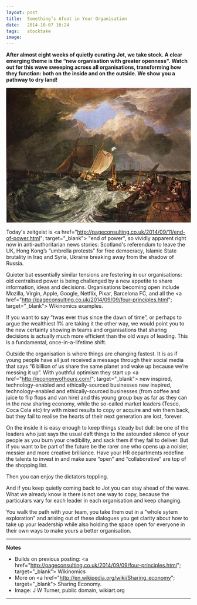 ```yaml
---
layout: post
title:  Something’s Afoot in Your Organisation
date:   2014-10-07 16:24
tags: 	stocktake
image:
---
```


**After almost eight weeks of quietly curating Jot, we take stock. A clear emerging theme is the “new organisation with greater openness". Watch out for this wave sweeping across all organisations, transforming how they function: both on the inside and on the outside. We show you a pathway to dry land!**

![](/libb/images/turner-calais.jpg)

Today's zeitgeist is <a href="http://pageconsulting.co.uk/2014/09/11/end-of-power.html"; target="_blank"> "end of power"</a>, so vividly apparent right now in anti-authoritarian news stories: Scotland's referendum to leave the UK, Hong Kong’s “umbrella protests” for free democracy, Islamic State brutality in Iraq and Syria, Ukraine breaking away from the shadow of Russia. 

Quieter but essentially similar tensions are festering in our organisations: old centralised power is being challenged by a new appetite to share information, ideas and decisions. Organisations becoming open include Mozilla, Virgin, Apple, Google, Netflix, Pixar, Barcelona FC, and all the <a href="http://pageconsulting.co.uk/2014/09/09/four-principles.html"; target="_blank"> Wikinomics</a> examples. 

If you want to say “twas ever thus since the dawn of time”, or perhaps to argue the wealthiest 1% are taking it the other way, we would point you to the new certainty showing in teams and organisations that sharing decisions is actually much more efficient than the old ways of leading. This is a fundamental, once-in-a-lifetime shift.

Outside the organisation is where things are changing fastest. It is as if young people have all just received a message through their social media that says “6 billion of us share the same planet and wake up because we’re messing it up”.  With youthful optimism they start up <a href="http://economyofhours.com/"; target="_blank"> new inspired, technology-enabled and ethically-sourced businesses </a>
new inspired, technology-enabled and ethically-sourced businesses (from coffee and juice to flip flops and van hire) and this young group buy as far as they can in the new sharing economy, while the so-called market leaders (Tesco, Coca Cola etc) try with mixed results to copy or acquire and win them back, but they fail to realise the hearts of their next generation are lost, forever.

On the inside it is easy enough to keep things steady but dull: be one of the leaders who just says the usual daft things to the astounded silence of your people as you burn your credibility, and sack them if they fail to deliver. But if you want to be part of the future be the rarer one who opens up a noisier, messier and more creative brilliance. Have your HR departments redefine the talents to invest in and make sure “open” and “collaborative” are top of the shopping list. 

Then you can enjoy the dictators toppling.

And if you keep quietly coming back to Jot you can stay ahead of the wave. What we already know is there is not one way to copy, because the particulars vary for each leader in each organisation and keep changing. 

You walk the path with your team, you take them out in a "whole sytem exploration" and arising out of these dialogues you get clarity about how to take up your leadership while also holding the space open for everyone in their own ways to make yours a better organisation.  

__________________
<b>Notes</b>

* Builds on previous posting: <a href="http://pageconsulting.co.uk/2014/09/09/four-principles.html"; target="_blank"> Wikinomics</a>
* More on <a href="http://en.wikipedia.org/wiki/Sharing_economy"; target="_blank"> Sharing Economy</a>. 
* Image: J W Turner, public domain, wikiart.org

__________________







